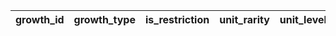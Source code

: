 |growth_id|growth_type|is_restriction|unit_rarity|unit_level|skill_level|promotion_level|equipment_1|equipment_2|equipment_3|equipment_4|equipment_5|equipment_6|love_level|
| --- | --- | --- | --- | --- | --- | --- | --- | --- | --- | --- | --- | --- | --- |